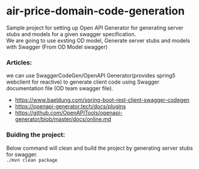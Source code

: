 # air-price-domain-code-generation

Sample project for setting up Open API Generator for generating server stubs and models for a given swagger specification.
<br>We are going to use exsting OD model, Generate server stubs and models with Swagger (From OD Model swagger)

### Articles:
we can use SwaggerCodeGen/OpenAPI Generator(provides spring5 webclient for reactive) to generate client code using Swagger documentation file (OD team swagger file).
- https://www.baeldung.com/spring-boot-rest-client-swagger-codegen
- https://openapi-generator.tech/docs/plugins
- https://github.com/OpenAPITools/openapi-generator/blob/master/docs/online.md

### Buiding the project:
Below command will clean and build the project by generating server stubs for swagger.
<br>`./mvn clean package`
